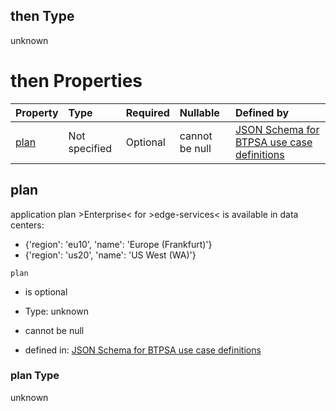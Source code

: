 ## then Type

unknown

# then Properties

| Property      | Type          | Required | Nullable       | Defined by                                                                                                                                                                                                                                      |
| :------------ | :------------ | :------- | :------------- | :---------------------------------------------------------------------------------------------------------------------------------------------------------------------------------------------------------------------------------------------- |
| [plan](#plan) | Not specified | Optional | cannot be null | [JSON Schema for BTPSA use case definitions](btpsa-usecase-properties-services-items-allof-2-then-allof-17-then-allof-0-then-properties-plan.md "undefined#/properties/services/items/allOf/2/then/allOf/17/then/allOf/0/then/properties/plan") |

## plan

application plan >Enterprise< for >edge-services< is available in data centers:

*   {'region': 'eu10', 'name': 'Europe (Frankfurt)'}
*   {'region': 'us20', 'name': 'US West (WA)'}

`plan`

*   is optional

*   Type: unknown

*   cannot be null

*   defined in: [JSON Schema for BTPSA use case definitions](btpsa-usecase-properties-services-items-allof-2-then-allof-17-then-allof-0-then-properties-plan.md "undefined#/properties/services/items/allOf/2/then/allOf/17/then/allOf/0/then/properties/plan")

### plan Type

unknown
